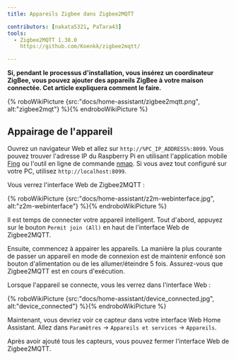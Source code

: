 ```yaml
---
title: Appareils Zigbee dans Zigbee2MQTT

contributors: [nakata5321, PaTara43]
tools:
  - Zigbee2MQTT 1.38.0
    https://github.com/Koenkk/zigbee2mqtt/

---
```


**Si, pendant le processus d'installation, vous insérez un coordinateur ZigBee, vous pouvez ajouter des appareils ZigBee à votre maison connectée. Cet article expliquera comment le faire.**

{% roboWikiPicture {src:"docs/home-assistant/zigbee2mqtt.png", alt:"zigbee2mqt"} %}{% endroboWikiPicture %}

## Appairage de l'appareil

Ouvrez un navigateur Web et allez sur `http://%PC_IP_ADDRESS%:8099`. Vous pouvez trouver l'adresse IP du Raspberry Pi en utilisant l'application mobile [Fing](https://www.fing.com/products) ou l'outil en ligne de commande [nmap](https://vitux.com/find-devices-connected-to-your-network-with-nmap/). Si vous avez tout configuré sur votre PC, utilisez `http://localhost:8099`.

Vous verrez l'interface Web de Zigbee2MQTT :

{% roboWikiPicture {src:"docs/home-assistant/z2m-webinterface.jpg", alt:"z2m-webinterface"} %}{% endroboWikiPicture %}

Il est temps de connecter votre appareil intelligent.
Tout d'abord, appuyez sur le bouton `Permit join (All)` en haut de l'interface Web de Zigbee2MQTT.

Ensuite, commencez à appairer les appareils. La manière la plus courante de passer un appareil en mode de connexion est de maintenir enfoncé son bouton d'alimentation ou de les allumer/éteindre 5 fois. Assurez-vous que Zigbee2MQTT est en cours d'exécution.

Lorsque l'appareil se connecte, vous les verrez dans l'interface Web :

{% roboWikiPicture {src:"docs/home-assistant/device_connected.jpg", alt:"device_connected"} %}{% endroboWikiPicture %}

Maintenant, vous devriez voir ce capteur dans votre interface Web Home Assistant. Allez dans `Paramètres` -> `Appareils et services` -> `Appareils`.

Après avoir ajouté tous les capteurs, vous pouvez fermer l'interface Web de Zigbee2MQTT.